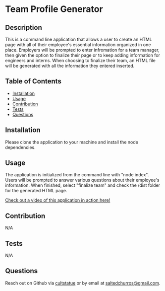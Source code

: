 # Team Profile Generator
  

  ## Description
  This is a command line application that allows a user to create an HTML page with all of their employee's essential information organized in one place. Employers will be prompted to enter infromation for a team manager, then given the option to finalize their page or to keep adding information for engineers and interns. When choosing to finalize their team, an HTML file will be generated with all the information they entered inserted.

  ## Table of Contents

  - [Installation](#installation)
  - [Usage](#usage)
  - [Contribution](#contribution)
  - [Tests](#tests)
  - [Questions](#questions)
  

  ## Installation
  Please clone the application to your machine and install the node dependencies.

  ## Usage
  The application is initialized from the command line with "node index". Users will be prompted to answer various questions about their employee's information. When finished, select "finalize team" and check the /dist folder for the generated HTML page.

[Check out a video of this application in action here!](https://drive.google.com/file/d/132HQUjpwnfG_BxoOkFTwxq6BnayFMW7d/view)
  

  ## Contribution
  N/A

  ## Tests
  N/A

  ## Questions
  Reach out on Github via [cultstatue](https://github.com/cultstatue) or by email at saltedchurros@gmail.com.
  
